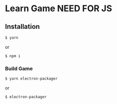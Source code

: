 # Learn Game NEED FOR JS
## Installation
```sh
$ yarn
```
or
```sh
$ npm i
```

### Build Game
```sh
$ yarn electron-packager
```
or
```sh
$ electron-packager
```
